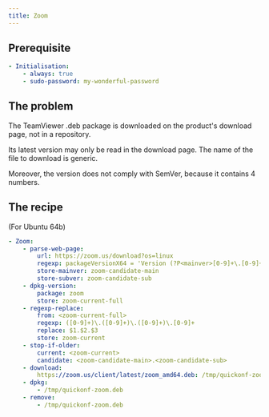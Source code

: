 ```yaml
---
title: Zoom
---
```


## Prerequisite

```yaml
- Initialisation:
    - always: true
    - sudo-password: my-wonderful-password
```

## The problem

The TeamViewer .deb package is downloaded on the product's download page, not in a repository.

Its latest version may only be read in the download page. The name of the file to download is generic.

Moreover, the version does not comply with SemVer, because it contains 4 numbers.

## The recipe

(For Ubuntu 64b)

```yaml
- Zoom:
    - parse-web-page:
        url: https://zoom.us/download?os=linux
        regexp: packageVersionX64 = 'Version (?P<mainver>[0-9]+\.[0-9]+)\.[0-9]+ \((?P<subver>[0-9]+)\.[0-9]+\)
        store-mainver: zoom-candidate-main
        store-subver: zoom-candidate-sub
    - dpkg-version:
        package: zoom
        store: zoom-current-full
    - regexp-replace:
        from: <zoom-current-full>
        regexp: ([0-9]+)\.([0-9]+)\.([0-9]+)\.[0-9]+
        replace: $1.$2.$3
        store: zoom-current
    - stop-if-older:
        current: <zoom-current>
        candidate: <zoom-candidate-main>.<zoom-candidate-sub>
    - download:
        https://zoom.us/client/latest/zoom_amd64.deb: /tmp/quickonf-zoom.deb
    - dpkg:
        - /tmp/quickonf-zoom.deb
    - remove:
        - /tmp/quickonf-zoom.deb
```
